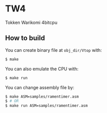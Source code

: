# TW4
Tokken Warikomi 4bitcpu

## How to build

You can create binary file at `obj_dir/Vtop` with:
```sh
$ make
```

You can also emulate the CPU with:
```sh
$ make run
```

You can change assembly file by:
```sh
$ make ASM=samples/ramentimer.asm
$ # OR
$ make run ASM=samples/ramentimer.asm
```
